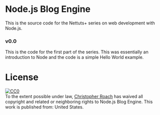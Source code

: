 Node.js Blog Engine
===================

This is the source code for the Nettuts+ series on web development with Node.js.

### v0.0
This is the code for the first part of the series. This was essentially an introduction to Node and the code is a simple Hello World example.

License
=======

<p xmlns:dct="http://purl.org/dc/terms/" xmlns:vcard="http://www.w3.org/2001/vcard-rdf/3.0#">
  <a rel="license"
     href="http://creativecommons.org/publicdomain/zero/1.0/">
    <img src="http://i.creativecommons.org/p/zero/1.0/80x15.png" style="border-style: none;" alt="CC0" />
  </a>
  <br />
  To the extent possible under law,
  <a rel="dct:publisher"
     href="http://christopherroach.com">
    <span property="dct:title">Christopher Roach</span></a>
  has waived all copyright and related or neighboring rights to
  <span property="dct:title">Node.js Blog Engine</span>.
This work is published from:
<span property="vcard:Country" datatype="dct:ISO3166"
      content="US" about="http://christopherroach.com">
  United States</span>.
</p>